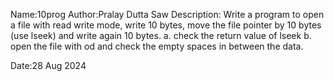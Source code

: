 Name:10prog
Author:Pralay Dutta Saw
Description:
Write a program to open a file with read write mode, write 10 bytes, move the file 
pointer by 10 bytes (use lseek) and write again 10 bytes.
a. check the return value of lseek
b. open the file with od and check the empty spaces in between the data.

Date:28 Aug 2024
